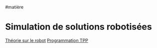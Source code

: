 #matière
# Simulation de solutions robotisées
[Théorie sur le robot](Théorie%20sur%20le%20robot.md)
[Programmation TPP](Programmation%20TPP.md)

